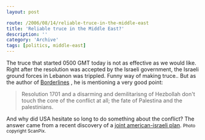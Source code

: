 ```yaml
---
layout: post

route: /2006/08/14/reliable-truce-in-the-middle-east
title: 'Reliable truce in the Middle East?'
description: ''
category: 'Archive'
tags: [politics, middle-east]
---
```


The truce that started 0500 GMT today is not as effective as we would like. Right after the resolution was accepted by the Israeli government, the Israeli ground forces in Lebanon was trippled. Funny way of making truce..
But as the author of <a class="ph" target="_blank" rel="noopener noreferrer" href="http://nidstang.blogspot.com/2006/08/en-realpolitisk-fantasiverden.html">Borderlines</a> , he is mentioning a very good point:

> Resolution 1701 and a disarming and demilitarisng of Hezbollah don't touch the
> core of the conflict at all; the fate of Palestina and the palestinians.

And why did USA hesitate so long to do something about the conflict? The answer
came from a recent discovery of a
<a class="ph" target="_blank" rel="noopener noreferrer" href="http://www.newyorker.com/fact/content/articles/060821fa_fact">joint
american-israeli plan</a>. <small class="ph">Photo copyright ScanPix.</small>

